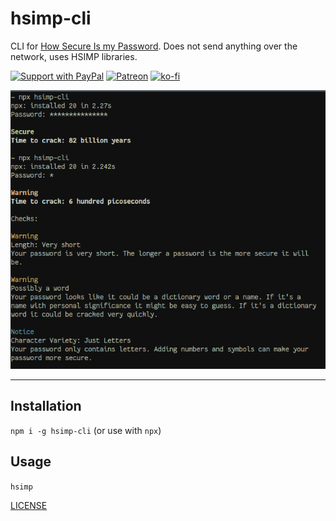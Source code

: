 # hsimp-cli

CLI for [How Secure Is my Password](https://howsecureismypassword.net/).
Does not send anything over the network, uses HSIMP libraries.

[![Support with PayPal](https://img.shields.io/badge/paypal-donate-yellow.png)](https://paypal.me/zacanger) [![Patreon](https://img.shields.io/badge/patreon-donate-yellow.svg)](https://www.patreon.com/zacanger) [![ko-fi](https://img.shields.io/badge/donate-KoFi-yellow.svg)](https://ko-fi.com/U7U2110VB)

![screenshot](/screenshot.png?raw=true)

--------

## Installation

`npm i -g hsimp-cli` (or use with `npx`)

## Usage

`hsimp`

[LICENSE](./LICENSE.md)
